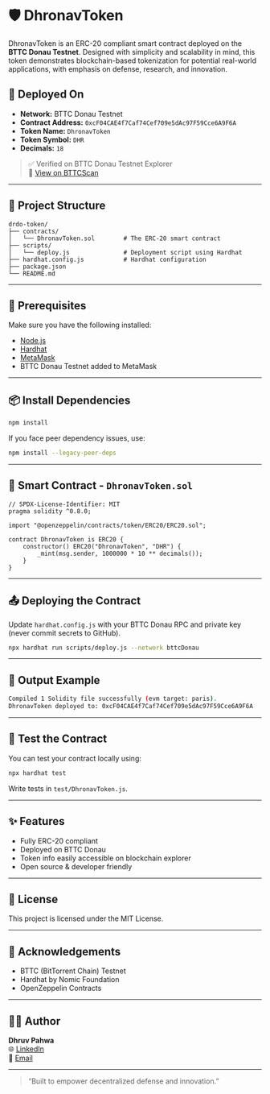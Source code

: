 # 🛡️ DhronavToken

DhronavToken is an ERC-20 compliant smart contract deployed on the **BTTC Donau Testnet**. Designed with simplicity and scalability in mind, this token demonstrates blockchain-based tokenization for potential real-world applications, with emphasis on defense, research, and innovation.

## 🚀 Deployed On

- **Network:** BTTC Donau Testnet  
- **Contract Address:** `0xcF04CAE4f7Caf74Cef709e5dAc97F59Cce6A9F6A`  
- **Token Name:** `DhronavToken`  
- **Token Symbol:** `DHR`  
- **Decimals:** `18`

> ✅ Verified on BTTC Donau Testnet Explorer  
> 🔗 [View on BTTCScan](https://testscan.bt.io/address/0xcF04CAE4f7Caf74Cef709e5dAc97F59Cce6A9F6A)

---

## 📁 Project Structure

```
drdo-token/
├── contracts/
│   └── DhronavToken.sol        # The ERC-20 smart contract
├── scripts/
│   └── deploy.js               # Deployment script using Hardhat
├── hardhat.config.js           # Hardhat configuration
├── package.json
└── README.md
```

---

## 🔧 Prerequisites

Make sure you have the following installed:

- [Node.js](https://nodejs.org/en/)
- [Hardhat](https://hardhat.org)
- [MetaMask](https://metamask.io/)
- BTTC Donau Testnet added to MetaMask

---

## 📦 Install Dependencies

```bash
npm install
```

If you face peer dependency issues, use:

```bash
npm install --legacy-peer-deps
```

---

## 📜 Smart Contract - `DhronavToken.sol`

```solidity
// SPDX-License-Identifier: MIT
pragma solidity ^0.8.0;

import "@openzeppelin/contracts/token/ERC20/ERC20.sol";

contract DhronavToken is ERC20 {
    constructor() ERC20("DhronavToken", "DHR") {
        _mint(msg.sender, 1000000 * 10 ** decimals());
    }
}
```

---

## 📤 Deploying the Contract

Update `hardhat.config.js` with your BTTC Donau RPC and private key (never commit secrets to GitHub).

```bash
npx hardhat run scripts/deploy.js --network bttcDonau
```

---

## 📄 Output Example

```bash
Compiled 1 Solidity file successfully (evm target: paris).
DhronavToken deployed to: 0xcF04CAE4f7Caf74Cef709e5dAc97F59Cce6A9F6A
```

---

## 🧪 Test the Contract

You can test your contract locally using:

```bash
npx hardhat test
```

Write tests in `test/DhronavToken.js`.

---

## ✨ Features

- Fully ERC-20 compliant
- Deployed on BTTC Donau
- Token info easily accessible on blockchain explorer
- Open source & developer friendly

---

## 📜 License

This project is licensed under the MIT License.

---

## 🙌 Acknowledgements

- BTTC (BitTorrent Chain) Testnet  
- Hardhat by Nomic Foundation  
- OpenZeppelin Contracts  

---

## 👨‍💻 Author

**Dhruv Pahwa**  
🌐 [LinkedIn](https://www.linkedin.com/in/dhruvpahwa/)  
📧 [Email](mailto:dhruvpahwa02@gmail.com)

---

> “Built to empower decentralized defense and innovation.”
